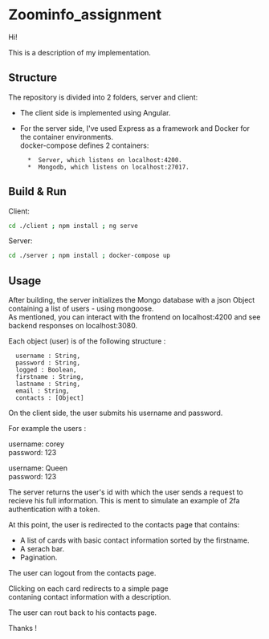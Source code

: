 # Zoominfo_assignment

Hi!

This is a description of my implementation.

## Structure

The repository is divided into 2 folders, server and client:

*  The client side is implemented using Angular.
*  For the server side, 
   I've used Express as a framework and Docker for the container environments.  
   docker-compose defines 2 containers:

         *  Server, which listens on localhost:4200.
         *  Mongodb, which listens on localhost:27017.

## Build & Run

   Client: 

   ```bash
   cd ./client ; npm install ; ng serve
   ```
   Server: 

   ```bash
   cd ./server ; npm install ; docker-compose up
   ```

## Usage

After building, the server initializes the Mongo database with a json Object containing a list of users - using mongoose.  
As mentioned, you can interact with the frontend on localhost:4200 and see backend responses on localhost:3080.

Each object (user) is of the following structure :  
  
      username : String,  
      password : String,  
      logged : Boolean,  
      firstname : String,  
      lastname : String,  
      email : String,  
      contacts : [Object]  
   
On the client side, the user submits his username and password. 

For example the users :  
   
   username: corey  
   password: 123  
     
   username: Queen  
   password: 123  
   
The server returns the user's id with which the user sends a request to  
recieve his full information. This is ment to simulate an example of 2fa authentication with a token.  

At this point, the user is redirected to the contacts page that contains:  

*  A list of cards with basic contact information sorted by the firstname.  
*  A serach bar.  
*  Pagination.  
  
The user can logout from the contacts page.  

Clicking on each card redirects to a simple page   
contaning contact information with a description.  
  
The user can rout back to his contacts page.  
  
  
Thanks !  

